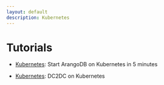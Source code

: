 ```yaml
---
layout: default
description: Kubernetes
---
```

Tutorials
=========

- [Kubernetes](tutorials-kubernetes.html):
  Start ArangoDB on Kubernetes in 5 minutes

- [Kubernetes](tutorials-kubernetes-dc2-dc.html):
  DC2DC on Kubernetes
